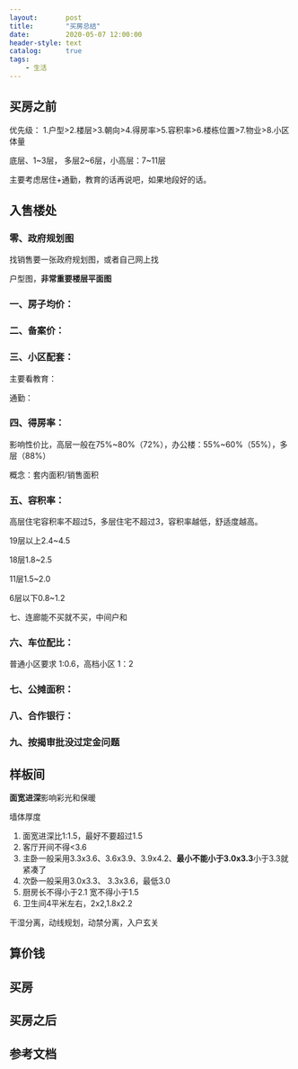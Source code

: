 ```yaml
---
layout:       post
title:        "买房总结"
date:         2020-05-07 12:00:00
header-style: text
catalog:      true
tags:
    - 生活
---
```


## 买房之前

优先级： 1.户型>2.楼层>3.朝向>4.得房率>5.容积率>6.楼栋位置>7.物业>8.小区体量

底层、1~3层， 多层2~6层，小高层：7~11层

主要考虑居住+通勤，教育的话再说吧，如果地段好的话。





## 入售楼处

###  零、政府规划图

找销售要一张政府规划图，或者自己网上找

户型图，**非常重要楼层平面图**



### 一、房子均价：

### 二、备案价：

### 三、小区配套：

主要看教育：

通勤：

### 四、得房率：

影响性价比，高层一般在75%~80%（72%），办公楼：55%~60%（55%），多层（88%）

概念：套内面积/销售面积

### 五、容积率：

高层住宅容积率不超过5，多层住宅不超过3，容积率越低，舒适度越高。

19层以上2.4~4.5

18层1.8~2.5

11层1.5~2.0

6层以下0.8~1.2

七、连廊能不买就不买，中间户和



### 六、车位配比：

普通小区要求 1:0.6，高档小区 1：2

### 七、公摊面积：

### 八、合作银行：

### 九、按揭审批没过定金问题



## 样板间

**面宽进深**影响彩光和保暖

墙体厚度

1. 面宽进深比1:1.5，最好不要超过1.5
2. 客厅开间不得<3.6
3. 主卧一般采用3.3x3.6、3.6x3.9、3.9x4.2、**最小不能小于3.0x3.3**小于3.3就紧凑了
4. 次卧一般采用3.0x3.3、 3.3x3.6，最低3.0
5. 厨房长不得小于2.1 宽不得小于1.5
6. 卫生间4平米左右，2x2,1.8x2.2



干湿分离，动线规划，动禁分离，入户玄关

## 算价钱

## 买房



## 买房之后



## 参考文档



